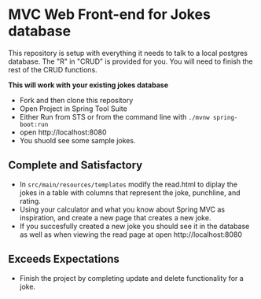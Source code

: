 # MVC Web Front-end for Jokes database
This repository is setup with everything it needs to talk to a local postgres database. The "R" in "CRUD" is provided for you. You will need to finish the rest of the CRUD functions.

**This will work with your existing jokes database**

- Fork and then clone this repository
- Open Project in Spring Tool Suite
- Either Run from STS or from the command line with `./mvnw spring-boot:run`
- open http://localhost:8080 
- You shuold see some sample jokes.

## Complete and Satisfactory

- In `src/main/resources/templates` modify the read.html to diplay the jokes in a table with columns that represent the joke, punchline, and rating.
- Using your calculator and what you know about Spring MVC as inspiration, and create a new page that creates a new joke.
- If you succesfully created a new joke you should see it in the database as well as when viewing the read page at open http://localhost:8080

## Exceeds Expectations

- Finish the project by completing update and delete functionality for a joke.